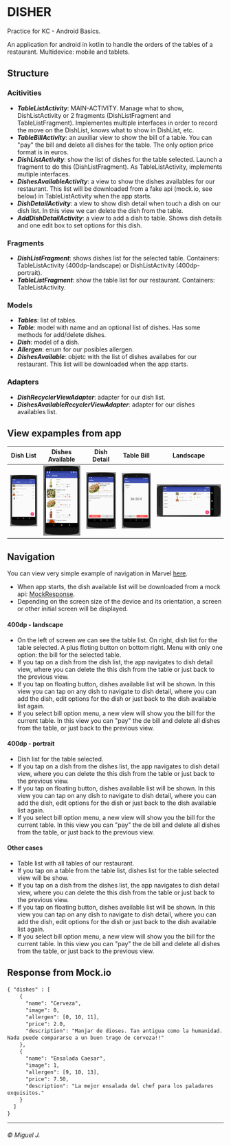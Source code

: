 # DISHER

Practice for KC - Android Basics.

An application for android in kotlin to handle the orders of the tables of a restaurant. Multidevice: mobile and tablets.

## Structure

### Acitivities
- ***TableListActivity***: MAIN-ACTIVITY. Manage what to show, DishListActivity or 2 fragments (DishListFragment and TableListFragment). Implementes multiple interfaces in order to record the move on the DishList, knows what to show in DishList, etc.
- ***TableBillActivity***: an auxiliar view to show the bill of a table. You can "pay" the bill and delete all dishes for the table. The only option price format is in euros.
- ***DishListActivity***: show the list of dishes for the table selected. Launch a fragment to do this (DishListFragment). As TableListActivity, implements mutiple interfaces.
- ***DishesAvailableActivity***: a view to show the dishes availables for our restaurant. This list will be downloaded from a fake api (mock.io, see below) in TableListActivity when the app starts.
- ***DishDetailActivity***: a view to show dish detail when touch a dish on our dish list. In this view we can delete the dish from the table.
- ***AddDishDetailActivity***: a view to add a dish to table. Shows dish details and one edit box to set options for this dish.

### Fragments
- ***DishListFragment***: shows dishes list for the selected table. Containers: TableListActivity (400dp-landscape) or DishListActivity (400dp-portrait).
- ***TableListFragment***: show the table list for our restaurant. Containers: TableListActivity.

### Models
- ***Tables***: list of tables.
- ***Table***: model with name and an optional list of dishes. Has some methods for add/delete dishes.
- ***Dish***: model of a dish.
- ***Allergen***: enum for our posibles allergen.
- ***DishesAvailable***: objetc with the list of dishes availabes for our restaurant. This list will be downloaded when the app starts.

### Adapters
- ***DishRecyclerViewAdapter***: adapter for our dish list.
- ***DishesAvailableRecyclerViewAdapter***: adapter for our dishes availables list.

## View expamples from app
Dish List | Dishes Available | Dish Detail | Table Bill | Landscape
------------ | ------------ | ------------ | ------------ | ------------
<img src="https://github.com/Omaddon/Disher/blob/master/snapshots/dish_list.png" width="150px"> | <img src="https://github.com/Omaddon/Disher/blob/master/snapshots/dishes_available.png" width="150px"> | <img src="https://github.com/Omaddon/Disher/blob/master/snapshots/dish_detail.png" width="150px"> | <img src="https://github.com/Omaddon/Disher/blob/master/snapshots/table_bill.png" width="150px"> | <img src="https://github.com/Omaddon/Disher/blob/master/snapshots/landscape.png" width="350px">

## Navigation

You can view very simple example of navigation in Marvel [here](https://marvelapp.com/2dj4570).

- When app starts, the dish available list will be downloaded from a mock api: [MockResponse](http://www.mocky.io/v2/5a0b2455320000ed01e96398).
- Depending on the screen size of the device and its orientation, a screen or other initial screen will be displayed.

#### 400dp - landscape
- On the left of screen we can see the table list. On right, dish list for the table selected. A plus floting button on bottom right. Menu with only one option: the bill for the selected table.
- If you tap on a dish from the dish list, the app navigates to dish detail view, where you can delete the this dish from the table or just back to the previous view.
- If you tap on floating button, dishes available list will be shown. In this view you can tap on any dish to navigate to dish detail, where you can add the dish, edit options for the dish or just back to the dish available list again.
- If you select bill option menu, a new view will show you the bill for the current table. In this view you can "pay" the de bill and delete all dishes from the table, or just back to the previous view.

#### 400dp - portrait
- Dish list for the table selected.
- If you tap on a dish from the dishes list, the app navigates to dish detail view, where you can delete the this dish from the table or just back to the previous view.
- If you tap on floating button, dishes available list will be shown. In this view you can tap on any dish to navigate to dish detail, where you can add the dish, edit options for the dish or just back to the dish available list again.
- If you select bill option menu, a new view will show you the bill for the current table. In this view you can "pay" the de bill and delete all dishes from the table, or just back to the previous view.

#### Other cases
- Table list with all tables of our restaurant.
- If you tap on a table from the table list, dishes list for the table selected view will be show.
- If you tap on a dish from the dishes list, the app navigates to dish detail view, where you can delete the this dish from the table or just back to the previous view.
- If you tap on floating button, dishes available list will be shown. In this view you can tap on any dish to navigate to dish detail, where you can add the dish, edit options for the dish or just back to the dish available list again.
- If you select bill option menu, a new view will show you the bill for the current table. In this view you can "pay" the de bill and delete all dishes from the table, or just back to the previous view.

## Response from Mock.io
```
{ "dishes" : [
    {
      "name": "Cerveza",
      "image": 0,
      "allergen": [0, 10, 11],
      "price": 2.0,
      "description": "Manjar de dioses. Tan antigua como la humanidad. Nada puede compararse a un buen trago de cerveza!!"
    },
    {
      "name": "Ensalada Caesar",
      "image": 1,
      "allergen": [9, 10, 13],
      "price": 7.50,
      "description": "La mejor ensalada del chef para los paladares exquisitos."
    }
  ]
}
```

---
###### © Miguel J.